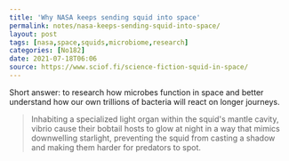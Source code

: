 ```yaml
---
title: 'Why NASA keeps sending squid into space'
permalink: notes/nasa-keeps-sending-squid-into-space/
layout: post
tags: [nasa,space,squids,microbiome,research]
categories: [No182]
date: 2021-07-18T06:06
source: https://www.sciof.fi/science-fiction-squid-in-space/
---
```

Short answer: to research how microbes function in space and better understand how our own trillions of bacteria will react on longer journeys.
> Inhabiting a specialized light organ within the squid's mantle cavity, vibrio cause their bobtail hosts to glow at night in a way that mimics downwelling starlight, preventing the squid from casting a shadow and making them harder for predators to spot.  


